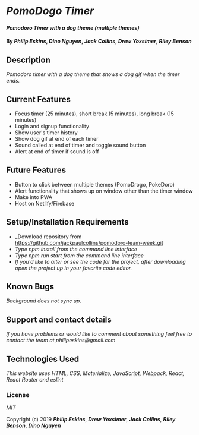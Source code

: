 # _PomoDogo Timer_

#### _Pomodoro Timer with a dog theme (multiple themes)_

#### By _**Philip Eskins**_, _**Dino Nguyen**_, _**Jack Collins**_, _**Drew Yoxsimer**_, _**Riley Benson**_

## Description

_Pomodoro timer with a dog theme that shows a dog gif when the timer ends._

## Current Features
* Focus timer (25 minutes), short break (5 minutes), long break (15 minutes)
* Login and signup functionality
* Show user's timer history
* Show dog gif at end of each timer
* Sound called at end of timer and toggle sound button
* Alert at end of timer if sound is off

## Future Features
* Button to click between multiple themes (PomoDrogo, PokeDoro)
* Alert functionality that shows up on window other than the timer window
* Make into PWA
* Host on Netlify/Firebase

## Setup/Installation Requirements

* _Download repository from https://github.com/jackpaulcollins/pomodoro-team-week.git
* _Type npm install from the command line interface_
* _Type npm run start from the command line interface_
* _If you'd like to alter or see the code for the project, after downloading open the project up in your favorite code editor._

## Known Bugs

_Background does not sync up._

## Support and contact details

_If you have problems or would like to comment about something feel free to contact the team at philipeskins@gmail.com_

## Technologies Used

_This website uses HTML, CSS, Materialize, JavaScript, Webpack, React, React Router and eslint_


### License

*MIT*

Copyright (c) 2019 **_Philip Eskins_**, **_Drew Yoxsimer_**, **_Jack Collins_**, **_Riley Benson_**, **_Dino Nguyen_**
